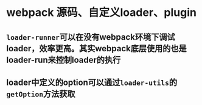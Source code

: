 # webpack 源码、自定义loader、plugin

## `loader-runner`可以在没有webpack环境下调试loader，效率更高。其实webpack底层使用的也是loader-run来控制loader的执行

## loader中定义的option可以通过`loader-utils`的`getOption`方法获取